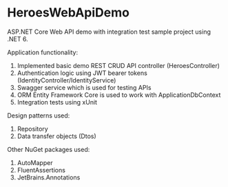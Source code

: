 # HeroesWebApiDemo
ASP.NET Core Web API demo with integration test sample project using .NET 6.

Application functionality:
1) Implemented basic demo REST CRUD API controller (HeroesController)
2) Authentication logic using JWT bearer tokens (IdentityController/IdentityService)
3) Swagger service which is used for testing APIs
4) ORM Entity Framework Core is used to work with ApplicationDbContext
5) Integration tests using xUnit

Design patterns used:
1) Repository
2) Data transfer objects (Dtos)

Other NuGet packages used:
1) AutoMapper
2) FluentAssertions
3) JetBrains.Annotations

